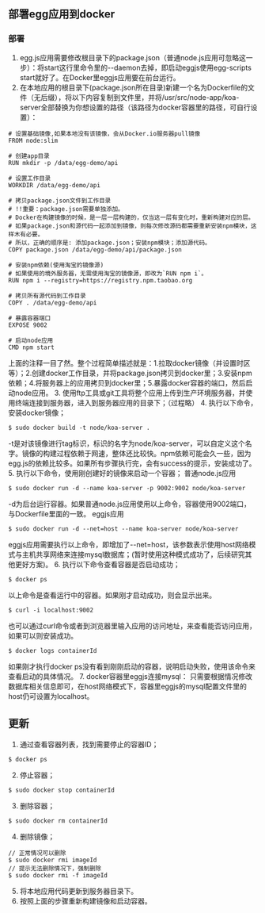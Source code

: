## 部署egg应用到docker

### 部署

1. egg.js应用需要修改根目录下的package.json（普通node.js应用可忽略这一步）：将start这行里命令里的--daemon去掉，即启动eggjs使用egg-scripts start就好了。在Docker里eggjs应用要在前台运行。
2. 在本地应用的根目录下(package.json所在目录)新建一个名为Dockerfile的文件（无后缀），将以下内容复制到文件里，并将/usr/src/node-app/koa-server全部替换为你想设置的路径（该路径为docker容器里的路径，可自行设置）：

```ssh
# 设置基础镜像,如果本地没有该镜像，会从Docker.io服务器pull镜像
FROM node:slim

# 创建app目录
RUN mkdir -p /data/egg-demo/api

# 设置工作目录
WORKDIR /data/egg-demo/api

# 拷贝package.json文件到工作目录
# !!重要：package.json需要单独添加。
# Docker在构建镜像的时候，是一层一层构建的，仅当这一层有变化时，重新构建对应的层。
# 如果package.json和源代码一起添加到镜像，则每次修改源码都需要重新安装npm模块，这样木有必要。
# 所以，正确的顺序是: 添加package.json；安装npm模块；添加源代码。
COPY package.json /data/egg-demo/api/package.json

# 安装npm依赖(使用淘宝的镜像源)
# 如果使用的境外服务器，无需使用淘宝的镜像源，即改为`RUN npm i`。
RUN npm i --registry=https://registry.npm.taobao.org

# 拷贝所有源代码到工作目录
COPY . /data/egg-demo/api

# 暴露容器端口
EXPOSE 9002

# 启动node应用
CMD npm start
```

上面的注释一目了然。整个过程简单描述就是：1.拉取docker镜像（并设置时区等）；2.创建docker工作目录，并将package.json拷贝到docker里；3.安装npm依赖；4.将服务器上的应用拷贝到docker里；5.暴露docker容器的端口，然后启动node应用。
3. 使用ftp工具或git工具将整个应用上传到生产环境服务器，并使用终端连接到服务器，进入到服务器应用的目录下；（过程略）
4. 执行以下命令，安装docker镜像；
```ssh
$ sudo docker build -t node/koa-server .
```

-t是对该镜像进行tag标识，标识的名字为node/koa-server，可以自定义这个名字。镜像的构建过程依赖于网速，整体还比较快。npm依赖可能会久一些，因为egg.js的依赖比较多。如果所有步骤执行完，会有success的提示，安装成功了。
5. 执行以下命令，使用刚创建好的镜像来启动一个容器；
普通node.js应用
```ssh
$ sudo docker run -d --name koa-server -p 9002:9002 node/koa-server
```

-d为后台运行容器。如果普通node.js应用使用以上命令，容器使用9002端口，与Dockerfile里面的一致。
eggjs应用
```ssh
$ sudo docker run -d --net=host --name koa-server node/koa-server
```

eggjs应用需要执行以上命令，即增加了--net=host，该参数表示使用host网络模式与主机共享网络来连接mysql数据库；(暂时使用这种模式成功了，后续研究其他更好方案)。
6. 执行以下命令查看容器是否启动成功；
```ssh
$ docker ps
```

以上命令是查看运行中的容器。如果刚才启动成功，则会显示出来。
```ssh
$ curl -i localhost:9002
```

也可以通过curl命令或者到浏览器里输入应用的访问地址，来查看能否访问应用，如果可以则安装成功。
```ssh
$ docker logs containerId
```

如果刚才执行docker ps没有看到刚刚启动的容器，说明启动失败，使用该命令来查看启动的具体情况。
7. docker容器里eggjs连接mysql：
只需要根据情况修改数据库相关信息即可，在host网络模式下，容器里eggjs的mysql配置文件里的host仍可设置为localhost。

## 更新

1. 通过查看容器列表，找到需要停止的容器ID；
```ssh
$ docker ps
```

2. 停止容器；
```ssh
$ sudo docker stop containerId
```

3. 删除容器；
```ssh
$ sudo docker rm containerId
```

4. 删除镜像；
```ssh
// 正常情况可以删除
$ sudo docker rmi imageId
// 提示无法删除情况下，强制删除
$ sudo docker rmi -f imageId
```

5. 将本地应用代码更新到服务器目录下。
6. 按照上面的步骤重新构建镜像和启动容器。
